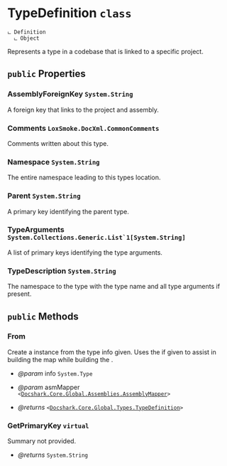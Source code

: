 # TypeDefinition `class`

```
ட Definition
  ட Object
```

Represents a type in a codebase that is linked to a specific project.

## `public` Properties

### AssemblyForeignKey <code title="comments here">System.String</code>

A foreign key that links to the project and assembly.

### Comments <code title="comments here">LoxSmoke.DocXml.CommonComments</code>

Comments written about this type.

### Namespace <code title="comments here">System.String</code>

The entire namespace leading to this types location.        

### Parent <code title="comments here">System.String</code>

A primary key identifying the parent type.

### TypeArguments <code title="comments here">System.Collections.Generic.List`1[System.String]</code>

A list of primary keys identifying the type arguments.

### TypeDescription <code title="comments here">System.String</code>

The namespace to the type with the type name and all type arguments if present.



## `public` Methods

### From

Create a <see cref="T:Docshark.Core.Global.Types.TypeDefinition" /> instance from the type info given.
Uses the <see cref="T:Docshark.Core.Global.Assemblies.AssemblyMapper" /> if given to assist in building the 
<see cref="P:Docshark.Core.Global.Assemblies.AssemblyMapper.MappedDefinitions" /> map while building the 
<see cref="P:Docshark.Core.Global.Types.TypeMapper.MappedDefinitions" />.

- *@param* info <code title="comments here">System.Type</code>
- *@param* asmMapper <code><<a href="./..\Assemblies\AssemblyMapper.md">Docshark.Core.Global.Assemblies.AssemblyMapper</a>></code>

- *@returns* <code><<a href="./TypeDefinition.md">Docshark.Core.Global.Types.TypeDefinition</a>></code>

### GetPrimaryKey `virtual`

Summary not provided.

- *@returns* <code title="comments here">System.String</code>